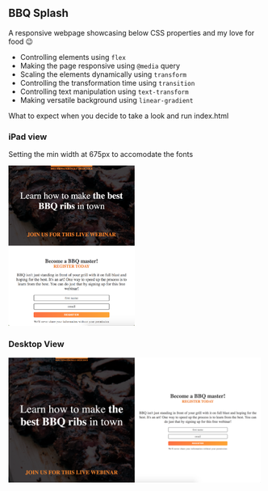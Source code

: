 ## BBQ Splash

A responsive webpage showcasing below CSS properties and my love for food 😉

- Controlling elements using `flex`  
- Making the page responsive using `@media` query  
- Scaling the elements dynamically using `transform`  
- Controlling the transformation time using `transition`  
- Controlling text manipulation using `text-transform`
- Making versatile background using `linear-gradient`

What to expect when you decide to take a look and run index.html

### iPad view 
Setting the min width at 675px to accomodate the fonts

<img src="Screenshots/mobileView.png" width='250px'>

### Desktop View

<img src="Screenshots/desktopView.png" width='500px'>
